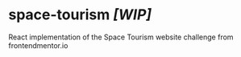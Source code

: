 # space-tourism _[WIP]_

React implementation of the Space Tourism website challenge from frontendmentor.io

